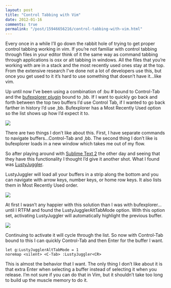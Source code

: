 ```yaml
---
layout: post
title: "Control Tabbing with Vim"
date: 2012-01-16
comments: true
permalink: "/post/15946656216/control-tabbing-with-vim.html"
---
```


Every once in a while I’ll go down the rabbit hole of trying to get proper control tabbing working in vim. If you’re not familiar with control tabbing through files in your editor think of it the same way as command tabbing through applications is osx or alt tabbing in windows. All the files that you’re working with are in a stack and the most recently used ones stay at the top. From the extensive research I’ve done not a lot of developers use this, but once you get used to it it’s hard to use something that doesn’t have it…like vim.

Up until now I’ve been using a combination of :bu # bound to Control-Tab and the [bufexplorer plugin](http://www.vim.org/scripts/script.php?script_id=42) bound to ,bb. If I want to quickly go back and forth between the top two buffers I’d use Control Tab, if I wanted to go back farther in history I’d use ,bb. Bufexplorer has a Most Recently Used option so the list shows up how I’d expect it to.

![](http://dl.dropbox.com/u/2144189/blog/darrinholst/controltab/%5BBufExplorer%5D%20-%20%28~_Projects_chromepaper%29%20-%20VIM-3.jpg)

There are two things I don’t like about this. First, I have separate commands to navigate buffers…Control-Tab and ,bb. The second thing I don’t like is bufexplorer loads in a new window which takes me out of my flow.

So after playing around with [Sublime Text 2](http://www.sublimetext.com/2) the other day and seeing that they have this functionality I thought I’d give it another shot. What I found was [LustyJuggler](http://www.vim.org/scripts/script.php?script_id=2050).

LustyJuggler will load all your buffers in a strip along the bottom and you can navigate with arrow keys, number keys, or home row keys. It also lists them in Most Recently Used order.

![](http://dl.dropbox.com/u/2144189/blog/darrinholst/controltab/vimrc%20%28~%29%20-%20VIM.jpg)

At first I wasn’t any happier with this solution than I was with bufexplorer…until I RTFM and found the LustyJugglerAltTabMode option. With this option set, activating LustyJuggler will automatically highlight the previous buffer.

![](http://dl.dropbox.com/u/2144189/blog/darrinholst/controltab/vimrc%20%28~%29%20-%20VIM%202.jpg)

Continuing to activate it will cycle through the list. So now with Control-Tab bound to this I can quickly Control-Tab and then Enter for the buffer I want.

```
let g:LustyJugglerAltTabMode = 1
noremap <silent> <C-Tab> :LustyJuggler<CR>
```

This is almost the behavior that I want. The only thing I don’t like about it is that extra Enter when selecting a buffer instead of selecting it when you release. I’m not sure if you can do that in Vim, but it shouldn’t take too long to build up the muscle memory to do it.

